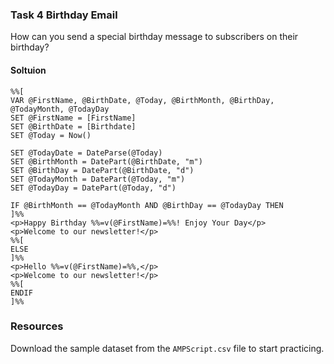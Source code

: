 ### Task 4 Birthday Email

How can you send a special birthday message to subscribers on their birthday?

#### Soltuion
```ampscript
%%[
VAR @FirstName, @BirthDate, @Today, @BirthMonth, @BirthDay, @TodayMonth, @TodayDay
SET @FirstName = [FirstName]
SET @BirthDate = [Birthdate]
SET @Today = Now()

SET @TodayDate = DateParse(@Today)
SET @BirthMonth = DatePart(@BirthDate, "m")
SET @BirthDay = DatePart(@BirthDate, "d")
SET @TodayMonth = DatePart(@Today, "m")
SET @TodayDay = DatePart(@Today, "d")

IF @BirthMonth == @TodayMonth AND @BirthDay == @TodayDay THEN
]%%
<p>Happy Birthday %%=v(@FirstName)=%%! Enjoy Your Day</p>
<p>Welcome to our newsletter!</p>
%%[
ELSE
]%%
<p>Hello %%=v(@FirstName)=%%,</p>
<p>Welcome to our newsletter!</p>
%%[
ENDIF
]%%
```

### Resources

Download the sample dataset from the `AMPScript.csv` file to start practicing.